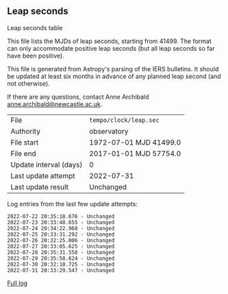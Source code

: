 
## Leap seconds

Leap seconds table

This file lists the MJDs of leap seconds, starting from 41499.
The format can only accommodate positive leap seconds (but all
leap seconds so far have been positive).

This file is generated from Astropy's parsing of the IERS
bulletins. It should be updated at least six months in advance
of any planned leap second (and not otherwise).

If there are any questions, contact Anne Archibald
<anne.archibald@newcastle.ac.uk>.

|     |     |
|:--- |:--- |
| File | `tempo/clock/leap.sec` |
| Authority | observatory |
| File start | 1972-07-01 MJD 41499.0 |
| File end | 2017-01-01 MJD 57754.0 |
| Update interval (days) | 0 |
| Last update attempt | 2022-07-31 |
| Last update result | Unchanged |

Log entries from the last few update attempts:
```
2022-07-22 20:35:18.676 - Unchanged
2022-07-23 20:33:48.655 - Unchanged
2022-07-24 20:34:22.968 - Unchanged
2022-07-25 20:33:31.292 - Unchanged
2022-07-26 20:32:25.006 - Unchanged
2022-07-27 20:33:05.625 - Unchanged
2022-07-28 20:35:31.558 - Unchanged
2022-07-29 20:35:58.624 - Unchanged
2022-07-30 20:32:10.725 - Unchanged
2022-07-31 20:33:29.547 - Unchanged
```
[Full log](https://raw.githubusercontent.com/ipta/pulsar-clock-corrections/main/log/tempo/clock/leap.sec.log)
